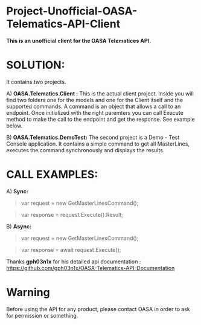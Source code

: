 # Project-Unofficial-OASA-Telematics-API-Client

**This is an unofficial client for the OASA Telematices API.**

# SOLUTION: 
It contains two projects.

A) **OASA.Telematics.Client :** This is the actual client project. Inside you will find two folders one for the models and one for the Client itself and the supported commands. A command is an object that allows a call to an endpoint. Once initialized with the right paremters you can call Execute method to make the call to the endpoint and get the response. See example below.

B) **OASA.Telematics.DemoTest:** The second project is a Demo - Test Console application. It contains a simple command to get all MasterLines, executes the command synchronously and displays the results.

# CALL EXAMPLES: 

A) **Sync:**        
>var request = new GetMasterLinesCommand(); 

>var response = request.Execute().Result; 

B) **Async:** 
>var request = new GetMasterLinesCommand(); 

>var response = await request.Execute();

Thanks **gph03n1x** for his detailed api documentation : 
https://github.com/gph03n1x/OASA-Telematics-API-Documentation

# Warning 
Before using the API for any product, please contact OASA in order to ask for permission or something.
